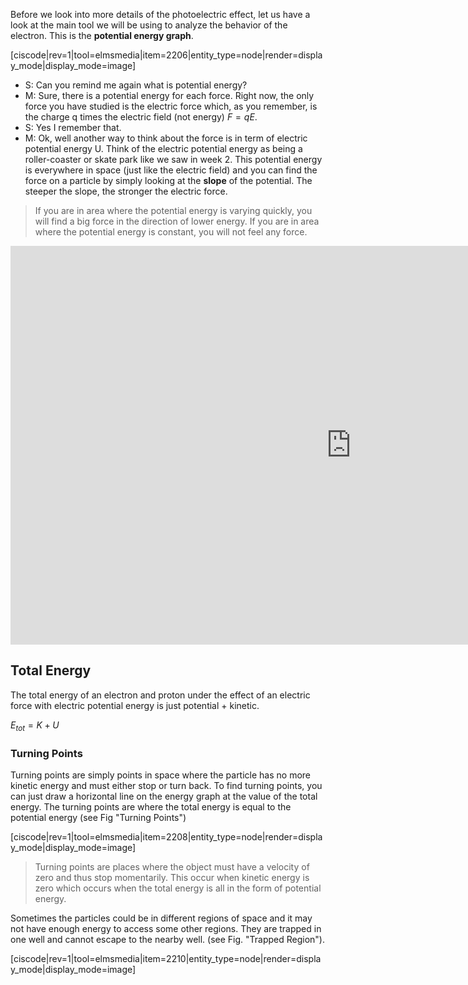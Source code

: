 Before we look into more details of the photoelectric effect, let us have a look at the main tool we will be using to analyze the behavior of the electron. This is the **potential energy graph**.

[ciscode|rev=1|tool=elmsmedia|item=2206|entity_type=node|render=display_mode|display_mode=image]

- S: Can you remind me again what is potential energy?
- M: Sure, there is a potential energy for each force. Right now, the only force you have studied is the electric force which, as you remember, is the charge q times the electric field (not energy) $F=qE$.
- S: Yes I remember that.
- M: Ok, well another way to think about the force is in term of electric potential energy U. Think of the electric potential energy as being a roller-coaster or skate park like we saw in week 2. This potential energy is everywhere in space (just like the electric field) and you can find the force on a particle by simply looking at the **slope** of the potential. The steeper the slope, the stronger the electric force.

> If you are in area where the potential energy is varying quickly, you will find a big force in the direction of lower energy. If you are in area where the potential energy is constant, you will not feel any force. 


<iframe src="https://h5p.org/h5p/embed/86011" width="1090" height="638" frameborder="0" allowfullscreen="allowfullscreen"></iframe><script src="https://h5p.org/sites/all/modules/h5p/library/js/h5p-resizer.js" charset="UTF-8"></script>

## Total Energy

The total energy of an electron and proton under the effect of an electric force with electric potential energy is just potential + kinetic.

$E_{tot} = K+U$

### Turning Points

Turning points are simply points in space where the particle has no more kinetic energy and must either stop or turn back. To find turning points, you can just draw a horizontal line on the energy graph at the value of the total energy. The turning points are where the total energy is equal to the potential energy (see Fig "Turning Points")

[ciscode|rev=1|tool=elmsmedia|item=2208|entity_type=node|render=display_mode|display_mode=image]

> Turning points are places where the object must have a velocity of zero and thus stop momentarily. This occur when kinetic energy is zero which occurs when the total energy is all in the form of potential energy. 

Sometimes the particles could be in different regions of space and it may not have enough energy to access some other regions. They are trapped in one well and cannot escape to the nearby well. (see Fig. "Trapped Region").

[ciscode|rev=1|tool=elmsmedia|item=2210|entity_type=node|render=display_mode|display_mode=image]